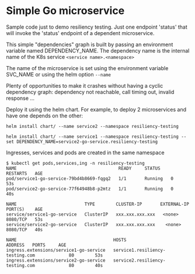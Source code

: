 # Simple Go microservice

Sample code just to demo resiliency testing.
Just one endpoint 'status' that will invoke the 'status' endpoint of a dependent microservice.

This simple "dependencies" graph is built by passing an environment variable named DEPENDENCY_NAME.
The dependency name is the internal name of the K8s service `<service name>.<namespace>`

The name of the microservice is set using the environment variable SVC_NAME or using the helm option `--name`

Plenty of opportunities to make it crashes without having a cyclic dependency graph: dependency not reachable, call timing out, invalid response ...

Deploy it using the helm chart. 
For example, to deploy 2 microservices and have one depends on the other:

``` helm install chart/ --name service2 --namespace resiliency-testing ```

``` helm install chart/ --name service1 --namespace resiliency-testing --set DEPENDENCY_NAME=service2-go-service.resiliency-testing ```

Ingresses, services and pods are created in the same namespace
``` 
$ kubectl get pods,services,ing -n resiliency-testing
NAME                                       READY     STATUS    RESTARTS   AGE
pod/service1-go-service-79bd4b8669-fqgq2   1/1       Running   0          53s
pod/service2-go-service-77f64948b8-p2mtz   1/1       Running   0          40s

NAME                          TYPE        CLUSTER-IP       EXTERNAL-IP   PORT(S)    AGE
service/service1-go-service   ClusterIP   xxx.xxx.xxx.xxx   <none>        8080/TCP   53s
service/service2-go-service   ClusterIP   xxx.xxx.xxx.xxx    <none>        8080/TCP   40s

NAME                                     HOSTS                             ADDRESS   PORTS     AGE
ingress.extensions/service1-go-service   service1.resiliency-testing.com             80        53s
ingress.extensions/service2-go-service   service2.resiliency-testing.com             80        40s
```
